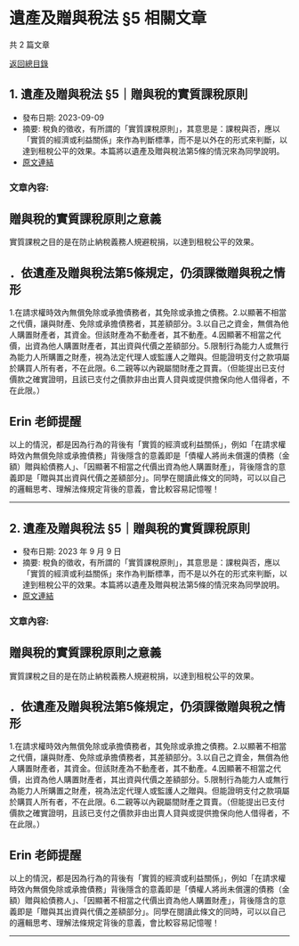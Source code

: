 # 遺產及贈與稅法 §5 相關文章

共 2 篇文章

[返回總目錄](00_總目錄.md)

## 1. 遺產及贈與稅法 §5｜贈與稅的實質課稅原則

- 發布日期: 2023-09-09
- 摘要: 稅負的徵收，有所謂的「實質課稅原則」，其意思是：課稅與否，應以「實質的經濟或利益關係」來作為判斷標準，而不是以外在的形式來判斷，以達到租稅公平的效果。本篇將以遺產及贈與稅法第5條的情況來為同學說明。
- [原文連結](https://www.jasper-realestate.com/%e9%81%ba%e7%94%a2%e5%8f%8a%e8%b4%88%e8%88%87%e7%a8%85%e6%b3%95-5-%e8%b4%88%e8%88%87-%e7%a8%85%e7%9a%84%e5%af%a6%e8%b3%aa%e8%aa%b2%e7%a8%85%e5%8e%9f%e5%89%87/)

### 文章內容:

## 贈與稅的實質課稅原則之意義

實質課稅之目的是在防止納稅義務人規避稅捐，以達到租稅公平的效果。

## ．依遺產及贈與稅法第5條規定，仍須課徵贈與稅之情形

1.在請求權時效內無償免除或承擔債務者，其免除或承擔之債務。2.以顯著不相當之代價，讓與財產、免除或承擔債務者，其差額部分。3.以自己之資金，無償為他人購置財產者，其資金。但該財產為不動產者，其不動產。4.因顯著不相當之代價，出資為他人購置財產者，其出資與代價之差額部分。5.限制行為能力人或無行為能力人所購置之財產，視為法定代理人或監護人之贈與。但能證明支付之款項屬於購買人所有者，不在此限。6.二親等以內親屬間財產之買賣。（但能提出已支付價款之確實證明，且該已支付之價款非由出賣人貸與或提供擔保向他人借得者，不在此限。）

## Erin 老師提醒

以上的情況，都是因為行為的背後有「實質的經濟或利益關係」，例如「在請求權時效內無償免除或承擔債務」背後隱含的意義即是「債權人將尚未償還的債務（金額）贈與給債務人」、「因顯著不相當之代價出資為他人購置財產」，背後隱含的意義即是「贈與其出資與代價之差額部分」。同學在閱讀此條文的同時，可以以自己的邏輯思考、理解法條規定背後的意義，會比較容易記憶喔！

---

## 2. 遺產及贈與稅法 §5｜贈與稅的實質課稅原則

- 發布日期: 2023 年 9 月 9 日
- 摘要: 稅負的徵收，有所謂的「實質課稅原則」，其意思是：課稅與否，應以「實質的經濟或利益關係」來作為判斷標準，而不是以外在的形式來判斷，以達到租稅公平的效果。本篇將以遺產及贈與稅法第5條的情況來為同學說明。
- [原文連結](https://www.jasper-realestate.com/%e9%81%ba%e7%94%a2%e5%8f%8a%e8%b4%88%e8%88%87%e7%a8%85%e6%b3%95-5-%e8%b4%88%e8%88%87-%e7%a8%85%e7%9a%84%e5%af%a6%e8%b3%aa%e8%aa%b2%e7%a8%85%e5%8e%9f%e5%89%87/)

### 文章內容:

## 贈與稅的實質課稅原則之意義

實質課稅之目的是在防止納稅義務人規避稅捐，以達到租稅公平的效果。

## ．依遺產及贈與稅法第5條規定，仍須課徵贈與稅之情形

1.在請求權時效內無償免除或承擔債務者，其免除或承擔之債務。2.以顯著不相當之代價，讓與財產、免除或承擔債務者，其差額部分。3.以自己之資金，無償為他人購置財產者，其資金。但該財產為不動產者，其不動產。4.因顯著不相當之代價，出資為他人購置財產者，其出資與代價之差額部分。5.限制行為能力人或無行為能力人所購置之財產，視為法定代理人或監護人之贈與。但能證明支付之款項屬於購買人所有者，不在此限。6.二親等以內親屬間財產之買賣。（但能提出已支付價款之確實證明，且該已支付之價款非由出賣人貸與或提供擔保向他人借得者，不在此限。）

## Erin 老師提醒

以上的情況，都是因為行為的背後有「實質的經濟或利益關係」，例如「在請求權時效內無償免除或承擔債務」背後隱含的意義即是「債權人將尚未償還的債務（金額）贈與給債務人」、「因顯著不相當之代價出資為他人購置財產」，背後隱含的意義即是「贈與其出資與代價之差額部分」。同學在閱讀此條文的同時，可以以自己的邏輯思考、理解法條規定背後的意義，會比較容易記憶喔！

---

